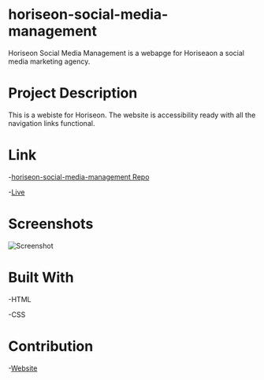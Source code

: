 # horiseon-social-media-management
Horiseon Social Media Management is a webapge for Horiseaon a social media marketing agency. 
# Project Description
This is a webiste for Horiseon. The website is accessibility ready with all the navigation links functional. 
# Link
-[horiseon-social-media-management Repo](https://github.com/juanestuniga/horiseon-social-media-management.git)

-[Live](https://juanestuniga.github.io/horiseon-social-media-management/) 
# Screenshots
![Screenshot](assets/images/html-screenshot.png)
# Built With
-HTML 

-CSS
# Contribution
-[Website](https://dev.to/rohit19060/how-to-write-stunning-github-readme-md-template-provided-5b09)